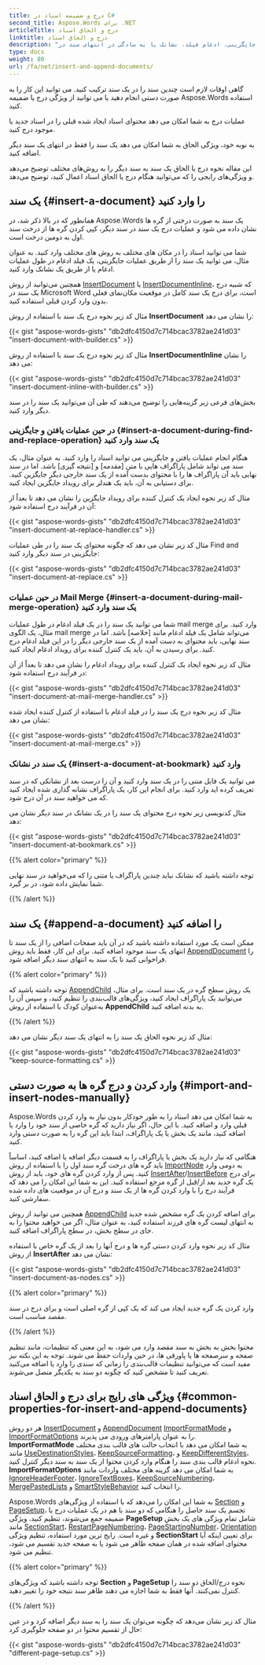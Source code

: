 ```yaml
---
title: درج و ضمیمه اسناد در C#
second_title: Aspose.Words برای .NET
articleTitle: درج و الحاق اسناد
linktitle: درج و الحاق اسناد
description: "اسناد را در یک ترکیب کنید: یک سند را با استفاده از پیدا کردن و جایگزینی، ادغام فیلد، نشانک یا به سادگی در انتهای سند در C# به یک سند جدید یا موجود اضافه کنید."
type: docs
weight: 80
url: /fa/net/insert-and-append-documents/
---
```


گاهی اوقات لازم است چندین سند را در یک سند ترکیب کنید. می توانید این کار را به صورت دستی انجام دهید یا می توانید از ویژگی درج یا ضمیمه Aspose.Words استفاده کنید.

عملیات درج به شما امکان می دهد محتوای اسناد ایجاد شده قبلی را در اسناد جدید یا موجود درج کنید.

به نوبه خود، ویژگی الحاق به شما امکان می دهد یک سند را فقط در انتهای یک سند دیگر اضافه کنید.

این مقاله نحوه درج یا الحاق یک سند به سند دیگر را به روش‌های مختلف توضیح می‌دهد و ویژگی‌های رایجی را که می‌توانید هنگام درج یا الحاق اسناد اعمال کنید، توضیح می‌دهد.

## یک سند {#insert-a-document} را وارد کنید

همانطور که در بالا ذکر شد، در Aspose.Words یک سند به صورت درختی از گره ها نشان داده می شود و عملیات درج یک سند در سند دیگر، کپی کردن گره ها از درخت سند اول به دومین درخت است.

شما می توانید اسناد را در مکان های مختلف به روش های مختلف وارد کنید. به عنوان مثال، می توانید یک سند را از طریق عملیات جایگزینی، یک فیلد ادغام در طول عملیات ادغام یا از طریق یک نشانک وارد کنید.

همچنین می‌توانید از روش [InsertDocument](https://reference.aspose.com/words/net/aspose.words/documentbuilder/insertdocument/#insertdocument/) یا [InsertDocumentInline](https://reference.aspose.com/words/net/aspose.words/documentbuilder/insertdocumentinline/)، که شبیه درج یک سند در Microsoft Word است، برای درج یک سند کامل در موقعیت مکان‌نمای فعلی بدون وارد کردن قبلی استفاده کنید.

مثال کد زیر نحوه درج یک سند با استفاده از روش **InsertDocument** را نشان می دهد:

{{< gist "aspose-words-gists" "db2dfc4150d7c714bcac3782ae241d03" "insert-document-with-builder.cs" >}}

مثال کد زیر نحوه درج یک سند با استفاده از روش **InsertDocumentInline** را نشان می دهد:

{{< gist "aspose-words-gists" "db2dfc4150d7c714bcac3782ae241d03" "insert-document-inline-with-builder.cs" >}}

بخش‌های فرعی زیر گزینه‌هایی را توضیح می‌دهند که طی آن می‌توانید یک سند را در سند دیگر وارد کنید.

### در حین عملیات یافتن و جایگزینی {#insert-a-document-during-find-and-replace-operation} یک سند وارد کنید

هنگام انجام عملیات یافتن و جایگزینی می توانید اسناد را وارد کنید. به عنوان مثال، یک سند می تواند شامل پاراگراف هایی با متن [مقدمه] و [نتیجه گیری] باشد. اما در سند نهایی باید آن پاراگراف ها را با محتوای بدست آمده از یک سند خارجی دیگر جایگزین کنید. برای دستیابی به آن، باید یک هندلر برای رویداد جایگزین ایجاد کنید.

مثال کد زیر نحوه ایجاد یک کنترل کننده برای رویداد جایگزین را نشان می دهد تا بعداً از آن در فرآیند درج استفاده شود:

{{< gist "aspose-words-gists" "db2dfc4150d7c714bcac3782ae241d03" "insert-document-at-replace-handler.cs" >}}

مثال کد زیر نشان می دهد که چگونه محتوای یک سند را در طی عملیات Find and جایگزینی در سند دیگر وارد کنید:

{{< gist "aspose-words-gists" "db2dfc4150d7c714bcac3782ae241d03" "insert-document-at-replace.cs" >}}

### در حین عملیات Mail Merge {#insert-a-document-during-mail-merge-operation} یک سند وارد کنید

شما می توانید یک سند را در یک فیلد ادغام در طول عملیات mail merge وارد کنید. برای مثال، یک الگوی mail merge می‌تواند شامل یک فیلد ادغام مانند [خلاصه] باشد. اما در سند نهایی، باید محتوای به دست آمده از یک سند خارجی دیگر را در این فیلد ادغام درج کنید. برای رسیدن به آن، باید یک کنترل کننده برای رویداد ادغام ایجاد کنید.

مثال کد زیر نحوه ایجاد یک کنترل کننده برای رویداد ادغام را نشان می دهد تا بعداً از آن در فرآیند درج استفاده شود:

{{< gist "aspose-words-gists" "db2dfc4150d7c714bcac3782ae241d03" "insert-document-at-mail-merge-handler.cs" >}}

مثال کد زیر نحوه درج یک سند را در فیلد ادغام با استفاده از کنترل کننده ایجاد شده نشان می دهد:

{{< gist "aspose-words-gists" "db2dfc4150d7c714bcac3782ae241d03" "insert-document-at-mail-merge.cs" >}}

### یک سند در نشانک {#insert-a-document-at-bookmark} وارد کنید

می توانید یک فایل متنی را در یک سند وارد کنید و آن را درست بعد از نشانکی که در سند تعریف کرده اید وارد کنید. برای انجام این کار، یک پاراگراف نشانه گذاری شده ایجاد کنید که می خواهید سند در آن درج شود.

مثال کدنویسی زیر نحوه درج محتوای یک سند را در یک نشانک در سند دیگر نشان می دهد:

{{< gist "aspose-words-gists" "db2dfc4150d7c714bcac3782ae241d03" "insert-document-at-bookmark.cs" >}}

{{% alert color="primary" %}}

توجه داشته باشید که نشانک نباید چندین پاراگراف یا متنی را که می‌خواهید در سند نهایی شما نمایش داده شود، در بر گیرد.

{{% /alert %}}

## یک سند {#append-a-document} را اضافه کنید

ممکن است یک مورد استفاده داشته باشید که در آن باید صفحات اضافی را از یک سند تا انتهای یک سند موجود اضافه کنید. برای این کار، فقط باید روش [AppendDocument](https://reference.aspose.com/words/net/aspose.words/document/appenddocument/) را فراخوانی کنید تا یک سند به انتهای سند دیگر اضافه شود.

{{% alert color="primary" %}}

توجه داشته باشید که [AppendChild](https://reference.aspose.com/words/net/aspose.words/compositenode/appendchild/) یک روش سطح گره در یک سند است. برای مثال، می‌توانید یک پاراگراف ایجاد کنید، ویژگی‌های قالب‌بندی را تنظیم کنید، و سپس آن را به‌عنوان کودک با استفاده از روش **AppendChild** به بدنه اضافه کنید.

{{% /alert %}}

مثال کد زیر نحوه الحاق یک سند را به انتهای یک سند دیگر نشان می دهد:

{{< gist "aspose-words-gists" "db2dfc4150d7c714bcac3782ae241d03" "keep-source-formatting.cs" >}}

## وارد کردن و درج گره ها به صورت دستی {#import-and-insert-nodes-manually}

Aspose.Words به شما امکان می دهد اسناد را به طور خودکار بدون نیاز به وارد کردن قبلی وارد و اضافه کنید. با این حال، اگر نیاز دارید که گره خاصی از سند خود را وارد یا اضافه کنید، مانند یک بخش یا یک پاراگراف، ابتدا باید این گره را به صورت دستی وارد کنید.

هنگامی که نیاز دارید یک بخش یا پاراگراف را به قسمت دیگر اضافه یا اضافه کنید، اساساً باید گره های درخت گره سند اول را با استفاده از روش [ImportNode](https://reference.aspose.com/words/net/aspose.words/nodeimporter/importnode/) به دومی وارد کنید. پس از وارد کردن گره های خود، باید از روش [InsertAfter](https://reference.aspose.com/words/net/aspose.words/compositenode/insertafter/)/[InsertBefore](https://reference.aspose.com/words/net/aspose.words/compositenode/insertbefore/) برای درج یک گره جدید بعد از/قبل از گره مرجع استفاده کنید. این به شما این امکان را می دهد که فرآیند درج را با وارد کردن گره ها از یک سند و درج آن در موقعیت های داده شده سفارشی کنید.

همچنین می توانید از روش [AppendChild](https://reference.aspose.com/words/net/aspose.words/compositenode/appendchild/) برای اضافه کردن یک گره مشخص شده جدید به انتهای لیست گره های فرزند استفاده کنید، به عنوان مثال، اگر می خواهید محتوا را به جای در سطح بخش، در سطح پاراگراف اضافه کنید.

مثال کد زیر نحوه وارد کردن دستی گره ها و درج آنها را بعد از یک گره خاص با استفاده از روش **InsertAfter** نشان می دهد:

{{< gist "aspose-words-gists" "db2dfc4150d7c714bcac3782ae241d03" "insert-document-as-nodes.cs" >}}

{{% alert color="primary" %}}

وارد کردن یک گره جدید ایجاد می کند که یک کپی از گره اصلی است و برای درج در سند مقصد مناسب است.

{{% /alert %}}

محتوا بخش به بخش به سند مقصد وارد می شود، به این معنی که تنظیمات، مانند تنظیم صفحه و سرصفحه ها یا پاورقی ها، در حین واردات حفظ می شوند. توجه به این نکته نیز مفید است که می‌توانید تنظیمات قالب‌بندی را زمانی که سندی را وارد یا اضافه می‌کنید تعریف کنید تا مشخص کنید که چگونه دو سند به یکدیگر متصل می‌شوند.

## ویژگی های رایج برای درج و الحاق اسناد {#common-properties-for-insert-and-append-documents}

هر دو روش [InsertDocument](https://reference.aspose.com/words/net/aspose.words/documentbuilder/insertdocument/) و [AppendDocument](https://reference.aspose.com/words/net/aspose.words/document/appenddocument/) [ImportFormatMode](https://reference.aspose.com/words/net/aspose.words/importformatmode/) و [ImportFormatOptions](https://reference.aspose.com/words/net/aspose.words/importformatoptions/) را به عنوان پارامترهای ورودی می پذیرند. **ImportFormatMode** به شما امکان می دهد با انتخاب حالت های قالب بندی مختلف مانند [UseDestinationStyles](https://reference.aspose.com/words/net/aspose.words/importformatmode/)، [KeepSourceFormatting](https://reference.aspose.com/words/net/aspose.words/importformatmode/)، و [KeepDifferentStyles](https://reference.aspose.com/words/net/aspose.words/importformatmode/)، نحوه ادغام قالب بندی سند را هنگام وارد کردن محتوا از یک سند به سند دیگر کنترل کنید. **ImportFormatOptions** به شما امکان می دهد گزینه های مختلف واردات مانند [IgnoreHeaderFooter](https://reference.aspose.com/words/net/aspose.words/importformatoptions/ignoreheaderfooter/)، [IgnoreTextBoxes](https://reference.aspose.com/words/net/aspose.words/importformatoptions/ignoretextboxes/)، [KeepSourceNumbering](https://reference.aspose.com/words/net/aspose.words/importformatoptions/keepsourcenumbering/)، [MergePastedLists](https://reference.aspose.com/words/net/aspose.words/importformatoptions/mergepastedlists/) و [SmartStyleBehavior](https://reference.aspose.com/words/net/aspose.words/importformatoptions/smartstylebehavior/) را انتخاب کنید.

Aspose.Words به شما این امکان را می‌دهد که با استفاده از ویژگی‌های [Section](https://reference.aspose.com/words/net/aspose.words/section/) و [PageSetup](https://reference.aspose.com/words/net/aspose.words/documentbuilder/pagesetup/)، تجسم یک سند حاصل را هنگامی که دو سند با هم در یک عملیات درج یا ضمیمه جمع می‌شوند، تنظیم کنید. ویژگی **PageSetup** شامل تمام ویژگی های یک بخش مانند [SectionStart](https://reference.aspose.com/words/net/aspose.words/pagesetup/sectionstart/)، [RestartPageNumbering](https://reference.aspose.com/words/net/aspose.words/pagesetup/restartpagenumbering/)، [PageStartingNumber](https://reference.aspose.com/words/net/aspose.words/pagesetup/pagestartingnumber/)، [Orientation](https://reference.aspose.com/words/net/aspose.words/pagesetup/orientation/) و غیره است. رایج ترین مورد استفاده، تنظیم ویژگی **SectionStart** برای تعیین اینکه آیا محتوای اضافه شده در همان صفحه ظاهر می شود یا به صفحه جدید تقسیم می شود، تنظیم می شود.

{{% alert color="primary" %}}

توجه داشته باشید که ویژگی‌های **Section** و **PageSetup** نحوه درج/الحاق دو سند را کنترل نمی‌کنند. آنها فقط به شما اجازه می دهند ظاهر سند نتیجه خود را تغییر دهید.

{{% /alert %}}

مثال کد زیر نشان می‌دهد که چگونه می‌توان یک سند را به سند دیگر اضافه کرد و در عین حال از تقسیم محتوا در دو صفحه جلوگیری کرد:

{{< gist "aspose-words-gists" "db2dfc4150d7c714bcac3782ae241d03" "different-page-setup.cs" >}}
